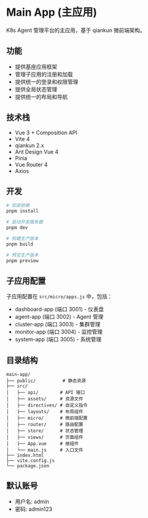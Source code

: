 # Main App (主应用)

K8s Agent 管理平台的主应用，基于 qiankun 微前端架构。

## 功能

- 提供基座应用框架
- 管理子应用的注册和加载
- 提供统一的登录和权限管理
- 提供全局状态管理
- 提供统一的布局和导航

## 技术栈

- Vue 3 + Composition API
- Vite 4
- qiankun 2.x
- Ant Design Vue 4
- Pinia
- Vue Router 4
- Axios

## 开发

```bash
# 安装依赖
pnpm install

# 启动开发服务器
pnpm dev

# 构建生产版本
pnpm build

# 预览生产版本
pnpm preview
```

## 子应用配置

子应用配置在 `src/micro/apps.js` 中，包括：

- dashboard-app (端口 3001) - 仪表盘
- agent-app (端口 3002) - Agent 管理
- cluster-app (端口 3003) - 集群管理
- monitor-app (端口 3004) - 监控管理
- system-app (端口 3005) - 系统管理

## 目录结构

```
main-app/
├── public/          # 静态资源
├── src/
│   ├── api/        # API 接口
│   ├── assets/     # 资源文件
│   ├── directives/ # 自定义指令
│   ├── layouts/    # 布局组件
│   ├── micro/      # 微前端配置
│   ├── router/     # 路由配置
│   ├── store/      # 状态管理
│   ├── views/      # 页面组件
│   ├── App.vue     # 根组件
│   └── main.js     # 入口文件
├── index.html
├── vite.config.js
└── package.json
```

## 默认账号

- 用户名: admin
- 密码: admin123
